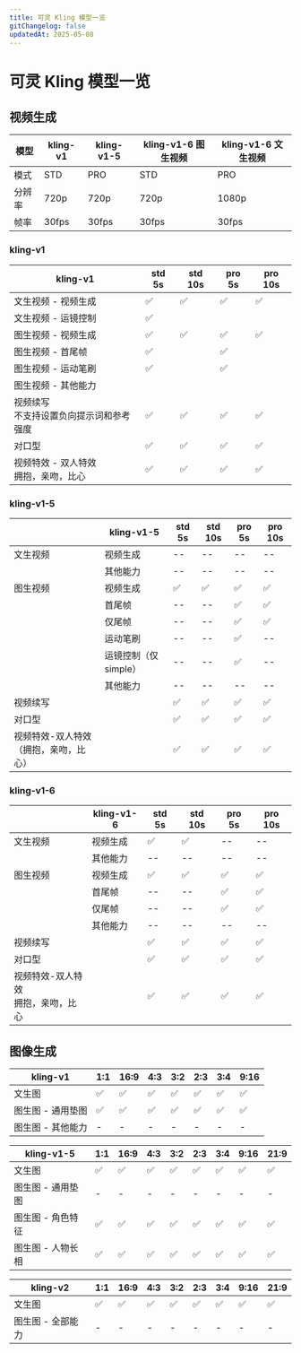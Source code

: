 ```yaml
---
title: 可灵 Kling 模型一览
gitChangelog: false
updatedAt: 2025-05-08
---
```


# 可灵 Kling 模型一览

## 视频生成

| 模型 | kling-v1 | kling-v1-5 | kling-v1-6 图生视频 | kling-v1-6 文生视频 |
| ---- | -------- | ---------- | ------------------ | ------------------ |
| 模式 | STD      | PRO        | STD                | PRO                |
| 分辨率 | 720p     | 720p       | 720p               | 1080p              |
| 帧率 | 30fps    | 30fps      | 30fps              | 30fps              |

### kling-v1

| kling-v1 | std 5s | std 10s | pro 5s | pro 10s |
| ---- | ---- | ---- | ---- | ---- |
| 文生视频 - 视频生成 | ✅ | ✅ | ✅ | ✅ |
| 文生视频 - 运镜控制 | ✅ |  |  |  |
| 图生视频 - 视频生成 | ✅ | ✅ | ✅ | ✅ |
| 图生视频 - 首尾帧 | ✅ |  | ✅ |  |
| 图生视频 - 运动笔刷 | ✅ |  | ✅ |  |
| 图生视频 - 其他能力 |  |  |  |  |
| 视频续写<br>不支持设置负向提示词和参考强度 | ✅ | ✅ | ✅ | ✅ |
| 对口型 | ✅ | ✅ | ✅ | ✅ |
| 视频特效 - 双人特效<br>拥抱，亲吻，比心 | ✅ | ✅ | ✅ | ✅ | 

### kling-v1-5

|  | kling-v1-5 | std 5s | std 10s | pro 5s | pro 10s |
| --- | --- | --- | --- | --- | --- |
| 文生视频 | 视频生成 | -- | -- | -- | -- |
|  | 其他能力 | -- | -- | -- | -- |
| 图生视频 | 视频生成 | ✅ | ✅ | ✅ | ✅ |
|  | 首尾帧 | -- | -- | ✅ | ✅ |
|  | 仅尾帧 | -- | -- | ✅ | ✅ |
|  | 运动笔刷 | -- | -- | ✅ | -- |
|  | 运镜控制（仅simple） | -- | -- | ✅ | -- |
|  | 其他能力 | -- | -- | -- | -- |
| 视频续写 |  | ✅ | ✅ | ✅ | ✅ |
| 对口型 |  | ✅ | ✅ | ✅ | ✅ |
| 视频特效-双人特效（拥抱，亲吻，比心） |  | ✅ | ✅ | ✅ | ✅ | 

### kling-v1-6

|  | kling-v1-6 | std 5s | std 10s | pro 5s | pro 10s |
| --- | --- | --- | --- | --- | --- |
| 文生视频 | 视频生成 | ✅ | ✅ | -- | -- |
|  | 其他能力 | -- | -- | -- | -- |
| 图生视频 | 视频生成 | ✅ | ✅ | ✅ | ✅ |
|  | 首尾帧 | -- | -- | ✅ | ✅ |
|  | 仅尾帧 | -- | -- | ✅ | ✅ |
|  | 其他能力 | -- | -- | -- | -- |
| 视频续写 |  | ✅ | ✅ | ✅ | ✅ |
| 对口型 |  | ✅ | ✅ | ✅ | ✅ |
| 视频特效-双人特效<br>拥抱，亲吻，比心 |  | ✅ | ✅ | ✅ | ✅ | 

## 图像生成

| kling-v1 | 1:1 | 16:9 | 4:3 | 3:2 | 2:3 | 3:4 | 9:16 |
| --- | --- | --- | --- | --- | --- | --- | --- |
| 文生图 | ✅ | ✅ | ✅ | ✅ | ✅ | ✅ | ✅ |
| 图生图 - 通用垫图 | ✅ | ✅ | ✅ | ✅ | ✅ | ✅ | ✅ |
| 图生图 - 其他能力 | - | - | - | - | - | - | - |

| kling-v1-5 | 1:1 | 16:9 | 4:3 | 3:2 | 2:3 | 3:4 | 9:16 | 21:9 |
| --- | --- | --- | --- | --- | --- | --- | --- | --- |
| 文生图 | ✅ | ✅ | ✅ | ✅ | ✅ | ✅ | ✅ | ✅ |
| 图生图 - 通用垫图 | - | - | - | - | - | - | - | - |
| 图生图 - 角色特征 | ✅ | ✅ | ✅ | ✅ | ✅ | ✅ | ✅ | ✅ |
| 图生图 - 人物长相 | ✅ | ✅ | ✅ | ✅ | ✅ | ✅ | ✅ | ✅ |

| kling-v2 | 1:1 | 16:9 | 4:3 | 3:2 | 2:3 | 3:4 | 9:16 | 21:9 |
| --- | --- | --- | --- | --- | --- | --- | --- | --- |
| 文生图 | ✅ | ✅ | ✅ | ✅ | ✅ | ✅ | ✅ | ✅ |
| 图生图 - 全部能力 | - | - | - | - | - | - | - | - | 
